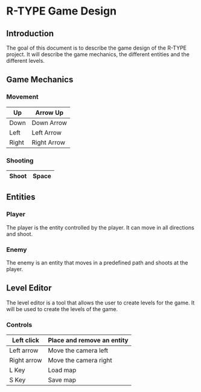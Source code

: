 # R-TYPE Game Design

## Introduction

The goal of this document is to describe the game design of the R-TYPE project. It will describe the game mechanics, the different entities and the different levels.

## Game Mechanics
### Movement
| Up    | Arrow Up    |
|-------|-------------|
| Down  | Down Arrow  |
| Left  | Left Arrow  |
| Right | Right Arrow |

### Shooting
| Shoot    | Space   |
|----------|---------|


## Entities
### Player
The player is the entity controlled by the player. It can move in all directions and shoot.

### Enemy
The enemy is an entity that moves in a predefined path and shoots at the player.


## Level Editor
The level editor is a tool that allows the user to create levels for the game. It will be used to create the levels of the game.

### Controls
| Left click  | Place and remove an entity |
|-------------|----------------------------|
| Left arrow  | Move the camera left       |
| Right arrow | Move the camera right      |
| L Key       | Load map                   |
| S Key       | Save map                   |



